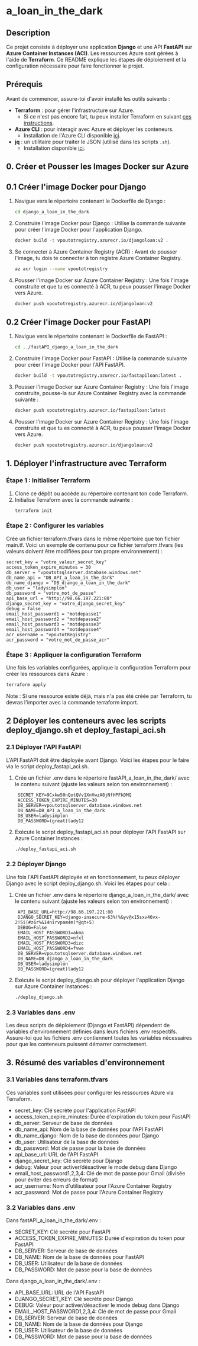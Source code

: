 # a_loan_in_the_dark

## Description

Ce projet consiste à déployer une application **Django** et une API **FastAPI** sur **Azure Container Instances (ACI)**. Les ressources Azure sont gérées à l'aide de **Terraform**. Ce README explique les étapes de déploiement et la configuration nécessaire pour faire fonctionner le projet.

## Prérequis

Avant de commencer, assure-toi d'avoir installé les outils suivants :

- **Terraform** : pour gérer l'infrastructure sur Azure.
  - Si ce n'est pas encore fait, tu peux installer Terraform en suivant [ces instructions](https://learn.hashicorp.com/tutorials/terraform/install-cli).
- **Azure CLI** : pour interagir avec Azure et déployer les conteneurs.
  - Installation de l'Azure CLI disponible [ici](https://docs.microsoft.com/en-us/cli/azure/install-azure-cli).
- **jq** : un utilitaire pour traiter le JSON (utilisé dans les scripts `.sh`).
  - Installation disponible [ici](https://stedolan.github.io/jq/download/).

## 0. Créer et Pousser les Images Docker sur Azure

##  0.1 Créer l'image Docker pour Django

1. Navigue vers le répertoire contenant le Dockerfile de Django :

   ```bash
   cd django_a_loan_in_the_dark
   ```

2. Construire l'image Docker pour Django : Utilise la commande suivante pour créer l'image Docker pour l'application Django.

   ```bash
   docker build -t vpoutotregistry.azurecr.io/djangoloan:v2 .
   ```

3. Se connecter à Azure Container Registry (ACR) : Avant de pousser l'image, tu dois te connecter à ton registre Azure Container Registry.

   ```bash
   az acr login --name vpoutotregistry
   ```
4. Pousser l'image Docker sur Azure Container Registry : Une fois l'image construite et que tu es connecté à ACR, tu peux pousser l'image Docker vers Azure.

   ```bash
   docker push vpoutotregistry.azurecr.io/djangoloan:v2
   ```

##  0.2 Créer l'image Docker pour FastAPI

1. Navigue vers le répertoire contenant le Dockerfile de FastAPI :

   ```bash
   cd ../fastAPI_django_a_loan_in_the_dark
   ```

2. Construire l'image Docker pour FastAPI : Utilise la commande suivante pour créer l'image Docker pour l'API FastAPI.

   ```bash
   docker build -t vpoutotregistry.azurecr.io/fastapiloan:latest .
   ```

3. Pousser l'image Docker sur Azure Container Registry : Une fois l'image construite, pousse-la sur Azure Container Registry avec la commande suivante :

   ```bash
   docker push vpoutotregistry.azurecr.io/fastapiloan:latest
   ```
4. Pousser l'image Docker sur Azure Container Registry : Une fois l'image construite et que tu es connecté à ACR, tu peux pousser l'image Docker vers Azure.

   ```bash
   docker push vpoutotregistry.azurecr.io/djangoloan:v2
   ```
## 1. Déployer l'infrastructure avec Terraform

### Étape 1 : Initialiser Terraform

1. Clone ce dépôt ou accède au répertoire contenant ton code Terraform.
2. Initialise Terraform avec la commande suivante :
   ```bash
   terraform init
   ```

### Étape 2 : Configurer les variables

Crée un fichier terraform.tfvars dans le même répertoire que ton fichier main.tf. Voici un exemple de contenu pour ce fichier terraform.tfvars (les valeurs doivent être modifiées pour ton propre environnement) :
```
secret_key = "votre_valeur_secret_key"
access_token_expire_minutes = 30
db_server = "vpoutotsqlserver.database.windows.net"
db_name_api = "DB_API_a_loan_in_the_dark"
db_name_django = "DB_django_a_loan_in_the_dark"
db_user = "ladysimplon"
db_password = "votre_mot_de_passe"
api_base_url = "http://98.66.197.221:80"
django_secret_key = "votre_django_secret_key"
debug = false
email_host_password1 = "motdepasse1"
email_host_password2 = "motdepasse2"
email_host_password3 = "motdepasse3"
email_host_password4 = "motdepasse4"
acr_username = "vpoutotRegistry"
acr_password = "votre_mot_de_passe_acr"
```

### Étape 3 : Appliquer la configuration Terraform

Une fois les variables configurées, applique la configuration Terraform pour créer les ressources dans Azure :
   ```bash
   terraform apply
   ```

Note : Si une ressource existe déjà, mais n'a pas été créée par Terraform, tu devras l'importer avec la commande terraform import.

##  2 Déployer les conteneurs avec les scripts deploy_django.sh et deploy_fastapi_aci.sh

### 2.1 Déployer l'API FastAPI
L'API FastAPI doit être déployée avant Django. Voici les étapes pour le faire via le script deploy_fastapi_aci.sh.

1. Crée un fichier .env dans le répertoire fastAPI_a_loan_in_the_dark/ avec le contenu suivant (ajuste les valeurs selon ton environnement) :
   ```.env
    SECRET_KEY=9Cxkw50nQotQVv1XnVwzA8jNfHPFkDMQ
    ACCESS_TOKEN_EXPIRE_MINUTES=30
    DB_SERVER=vpoutotsqlserver.database.windows.net
    DB_NAME=DB_API_a_loan_in_the_dark
    DB_USER=ladysimplon
    DB_PASSWORD=(great)lady12
   ```
2. Exécute le script deploy_fastapi_aci.sh pour déployer l'API FastAPI sur Azure Container Instances :
   ```bash
   ./deploy_fastapi_aci.sh
   ```

### 2.2 Déployer Django
Une fois l'API FastAPI déployée et en fonctionnement, tu peux déployer Django avec le script deploy_django.sh. Voici les étapes pour cela :
1. Crée un fichier .env dans le répertoire django_a_loan_in_the_dark/ avec le contenu suivant (ajuste les valeurs selon ton environnement) :
   ```.env
    API_BASE_URL=http://98.66.197.221:80
    DJANGO_SECRET_KEY=django-insecure-63%!%&yv@x15sxv46vx-2!5i(#z6r%&14nirvpam4m(*@qt+5)
    DEBUG=False
    EMAIL_HOST_PASSWORD1=akma 
    EMAIL_HOST_PASSWORD2=nfxl 
    EMAIL_HOST_PASSWORD3=dizc
    EMAIL_HOST_PASSWORD4=fvwe
    DB_SERVER=vpoutotsqlserver.database.windows.net
    DB_NAME=DB_django_a_loan_in_the_dark
    DB_USER=ladysimplon
    DB_PASSWORD=(great)lady12
   ```
2. Exécute le script deploy_django.sh pour déployer l'application Django sur Azure Container Instances :
   ```bash
   ./deploy_django.sh
   ```

### 2.3 Variables dans .env
Les deux scripts de déploiement (Django et FastAPI) dépendent de variables d'environnement définies dans leurs fichiers .env respectifs. Assure-toi que les fichiers .env contiennent toutes les variables nécessaires pour que les conteneurs puissent démarrer correctement.

## 3. Résumé des variables d'environnement

### 3.1 Variables dans terraform.tfvars
Ces variables sont utilisées pour configurer les ressources Azure via Terraform.

  *  secret_key: Clé secrète pour l'application FastAPI
  *  access_token_expire_minutes: Durée d'expiration du token pour FastAPI
  *  db_server: Serveur de base de données
  *  db_name_api: Nom de la base de données pour l'API FastAPI
  *  db_name_django: Nom de la base de données pour Django
  *  db_user: Utilisateur de la base de données
  *  db_password: Mot de passe pour la base de données
  *  api_base_url: URL de l'API FastAPI
  *  django_secret_key: Clé secrète pour Django
  *  debug: Valeur pour activer/désactiver le mode debug dans Django
  *  email_host_password1,2,3,4: Clé de mot de passe pour Gmail (divisée pour éviter des erreurs de format)
  *  acr_username: Nom d'utilisateur pour l'Azure Container Registry
  *  acr_password: Mot de passe pour l'Azure Container Registry

### 3.2 Variables dans .env
Dans fastAPI_a_loan_in_the_dark/.env :

 *   SECRET_KEY: Clé secrète pour FastAPI
 *   ACCESS_TOKEN_EXPIRE_MINUTES: Durée d'expiration du token pour FastAPI
 *   DB_SERVER: Serveur de base de données
 *   DB_NAME: Nom de la base de données pour FastAPI
 *   DB_USER: Utilisateur de la base de données
 *   DB_PASSWORD: Mot de passe pour la base de données

Dans django_a_loan_in_the_dark/.env :

  *  API_BASE_URL: URL de l'API FastAPI
  *  DJANGO_SECRET_KEY: Clé secrète pour Django
  *  DEBUG: Valeur pour activer/désactiver le mode debug dans Django
  *  EMAIL_HOST_PASSWORD1,2,3,4: Clé de mot de passe pour Gmail
  *  DB_SERVER: Serveur de base de données
  *  DB_NAME: Nom de la base de données pour Django
  *  DB_USER: Utilisateur de la base de données
  *  DB_PASSWORD: Mot de passe pour la base de données